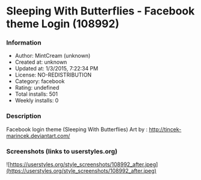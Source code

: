 # Sleeping With Butterflies - Facebook theme Login (108992)

### Information
- Author: MintCream (unknown)
- Created at: unknown
- Updated at: 1/3/2015, 7:22:34 PM
- License: NO-REDISTRIBUTION
- Category: facebook
- Rating: undefined
- Total installs: 501
- Weekly installs: 0


### Description
Facebook login theme (Sleeping With Butterflies)
Art by : http://tincek-marincek.deviantart.com/


### Screenshots (links to userstyles.org)
![https://userstyles.org/style_screenshots/108992_after.jpeg](https://userstyles.org/style_screenshots/108992_after.jpeg)


